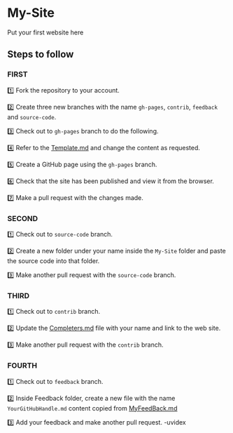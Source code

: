 # My-Site
Put your first website here

## Steps to follow

### FIRST

:one: Fork the repository to your account.

:two: Create three new branches with the name `gh-pages`, `contrib`, `feedback` and `source-code`.

:three: Check out to `gh-pages` branch to do the following.

:four: Refer to the [Template.md](Template.md) and change the content as requested.

:five: Create a GitHub page using the `gh-pages` branch.

:six: Check that the site has been published and view it from the browser.

:seven: Make a pull request with the changes made.

### SECOND

:one: Check out to `source-code` branch.

:two: Create a new folder under your name inside the `My-Site` folder and paste the source code into that folder.

:three: Make another pull request with the `source-code` branch.

### THIRD

:one: Check out to `contrib` branch.

:two: Update the [Completers.md](Completers.md) file with your name and link to the web site.

:three: Make another pull request with the `contrib` branch.

### FOURTH

:one: Check out to `feedback` branch.

:two: Inside Feedback folder, create a new file with the name `YourGitHubHandle.md` content copied from [MyFeedBack.md](Feedback/MyFeedBack.md)

:three: Add your feedback and make another pull request.
-uvidex
